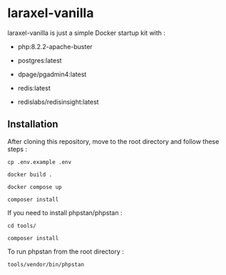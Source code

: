 # laraxel-vanilla

laraxel-vanilla is just a simple Docker startup kit  with :

- php:8.2.2-apache-buster

- postgres:latest

- dpage/pgadmin4:latest

- redis:latest

- redislabs/redisinsight:latest

## Installation
After cloning this repository, move to the root directory and follow these steps :

``cp .env.example .env``

``docker build .``

``docker compose up``

``composer install``

If you need to install phpstan/phpstan :

``cd tools/``

``composer install``

To run phpstan from the root directory :

``tools/vendor/bin/phpstan``
